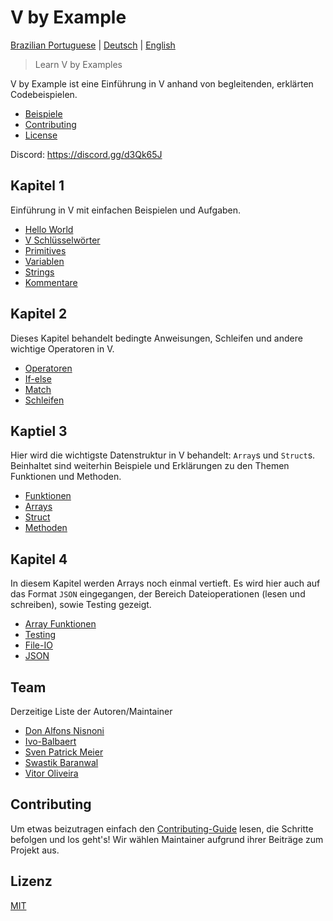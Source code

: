 # V by Example

[Brazilian Portuguese](README_pt-br.md) | [Deutsch](README_de.md) | [English](README.md)

> Learn V by Examples

V by Example ist eine Einführung in V anhand von begleitenden, erklärten Codebeispielen.

- [Beispiele](#examples)
- [Contributing](#contributing)
- [License](#license)

Discord: https://discord.gg/d3Qk65J

## Kapitel 1

Einführung in V mit einfachen Beispielen und Aufgaben.

- [Hello World](en/examples/section_1/hello_world.md)
- [V Schlüsselwörter](en/examples/section_1/keywords.md)
- [Primitives](en/examples/section_1/primitives.md)
- [Variablen](en/examples/section_1/variables.md)
- [Strings](en/examples/section_1/strings.md)
- [Kommentare](en/examples/section_1/comment.md)

## Kapitel 2

Dieses Kapitel behandelt bedingte Anweisungen, Schleifen und andere wichtige Operatoren in V.

- [Operatoren](en/examples/section_2/operator.md)
- [If-else](en/examples/section_2/if-else.md)
- [Match](en/examples/section_2/match.md)
- [Schleifen](en/examples/section_2/loops.md)

## Kaptiel 3

Hier wird die wichtigste Datenstruktur in V behandelt: `Array`s und `Struct`s. Beinhaltet sind weiterhin Beispiele und Erklärungen zu den Themen Funktionen und Methoden.

- [Funktionen](en/examples/section_3/functions.md)
- [Arrays](en/examples/section_3/arrays.md)
- [Struct](en/examples/section_3/struct.md)
- [Methoden](en/examples/section_3/methods.md)

## Kapitel 4

In diesem Kapitel werden Arrays noch einmal vertieft. Es wird hier auch auf das Format `JSON` eingegangen, der Bereich Dateioperationen (lesen und schreiben), sowie Testing gezeigt.

- [Array Funktionen](en/examples/section_4/array-functions.md)
- [Testing](en/examples/section_4/testing.md)
- [File-IO](en/examples/section_4/files.md)
- [JSON](en/examples/section_4/json.md)

## Team

Derzeitige Liste der Autoren/Maintainer

- [Don Alfons Nisnoni](https://github.com/donnisnoni95)
- [Ivo-Balbaert](https://github.com/ibalbaert)
- [Sven Patrick Meier](https://github.com/SuicideS3ason)
- [Swastik Baranwal](https://github.com/Delta456)
- [Vitor Oliveira](https://github.com/vbrazo)

## Contributing

Um etwas beizutragen einfach den [Contributing-Guide](CONTRIBUTING_de.md) lesen, die Schritte befolgen und los geht&apos;s! Wir wählen Maintainer aufgrund ihrer Beiträge zum Projekt aus.

## Lizenz

[MIT](LICENSE)
